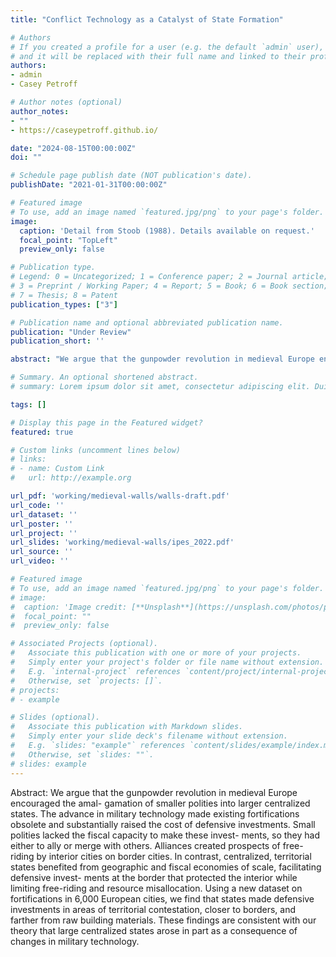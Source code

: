 ```yaml
---
title: "Conflict Technology as a Catalyst of State Formation"

# Authors
# If you created a profile for a user (e.g. the default `admin` user), write the username (folder name) here 
# and it will be replaced with their full name and linked to their profile.
authors:
- admin
- Casey Petroff

# Author notes (optional)
author_notes:
- ""
- https://caseypetroff.github.io/

date: "2024-08-15T00:00:00Z"
doi: ""

# Schedule page publish date (NOT publication's date).
publishDate: "2021-01-31T00:00:00Z"

# Featured image
# To use, add an image named `featured.jpg/png` to your page's folder. 
image:
  caption: 'Detail from Stoob (1988). Details available on request.'
  focal_point: "TopLeft"
  preview_only: false

# Publication type.
# Legend: 0 = Uncategorized; 1 = Conference paper; 2 = Journal article;
# 3 = Preprint / Working Paper; 4 = Report; 5 = Book; 6 = Book section;
# 7 = Thesis; 8 = Patent
publication_types: ["3"]

# Publication name and optional abbreviated publication name.
publication: "Under Review"
publication_short: ''

abstract: "We argue that the gunpowder revolution in medieval Europe encouraged the amal- gamation of smaller polities into larger centralized states. The advance in military technology made existing fortifications obsolete and substantially raised the cost of defensive investments. Small polities lacked the fiscal capacity to make these invest- ments, so they had either to ally or merge with others. Alliances created prospects of free-riding by interior cities on border cities. In contrast, centralized, territorial states benefited from geographic and fiscal economies of scale, facilitating defensive invest- ments at the border that protected the interior while limiting free-riding and resource misallocation. Using a new dataset on fortifications in 6,000 European cities, we find that states made defensive investments in areas of territorial contestation, closer to borders, and farther from raw building materials. These findings are consistent with our theory that large centralized states arose in part as a consequence of changes in military technology."

# Summary. An optional shortened abstract.
# summary: Lorem ipsum dolor sit amet, consectetur adipiscing elit. Duis posuere tellus ac convallis placerat. Proin tincidunt magna sed ex sollicitudin condimentum.

tags: []

# Display this page in the Featured widget?
featured: true

# Custom links (uncomment lines below)
# links:
# - name: Custom Link
#   url: http://example.org

url_pdf: 'working/medieval-walls/walls-draft.pdf'
url_code: ''
url_dataset: ''
url_poster: ''
url_project: ''
url_slides: 'working/medieval-walls/ipes_2022.pdf'
url_source: ''
url_video: ''

# Featured image
# To use, add an image named `featured.jpg/png` to your page's folder. 
# image:
#  caption: 'Image credit: [**Unsplash**](https://unsplash.com/photos/pLCdAaMFLTE)'
#  focal_point: ""
#  preview_only: false

# Associated Projects (optional).
#   Associate this publication with one or more of your projects.
#   Simply enter your project's folder or file name without extension.
#   E.g. `internal-project` references `content/project/internal-project/index.md`.
#   Otherwise, set `projects: []`.
# projects:
# - example

# Slides (optional).
#   Associate this publication with Markdown slides.
#   Simply enter your slide deck's filename without extension.
#   E.g. `slides: "example"` references `content/slides/example/index.md`.
#   Otherwise, set `slides: ""`.
# slides: example
---
```


Abstract: We argue that the gunpowder revolution in medieval Europe encouraged the amal- gamation of smaller polities into larger centralized states. The advance in military technology made existing fortifications obsolete and substantially raised the cost of defensive investments. Small polities lacked the fiscal capacity to make these invest- ments, so they had either to ally or merge with others. Alliances created prospects of free-riding by interior cities on border cities. In contrast, centralized, territorial states benefited from geographic and fiscal economies of scale, facilitating defensive invest- ments at the border that protected the interior while limiting free-riding and resource misallocation. Using a new dataset on fortifications in 6,000 European cities, we find that states made defensive investments in areas of territorial contestation, closer to borders, and farther from raw building materials. These findings are consistent with our theory that large centralized states arose in part as a consequence of changes in military technology.
